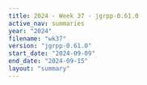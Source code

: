 ```yaml
---
title: 2024 - Week 37 - jgrpp-0.61.0
active_nav: summaries
year: "2024"
filename: "wk37"
version: "jgrpp-0.61.0"
start_date: "2024-09-09"
end_date: "2024-09-15"
layout: "summary"
---
```

